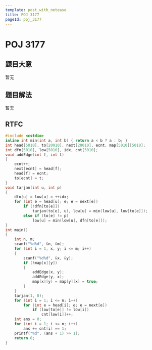 ```yaml
---
template: post_with_netease
title: POJ 3177
pageId: poj_3177
---
```


# POJ 3177
<span id="poem"></span><script>$(function(){$.ajax('/api/poem?rnd='+Date.now()+Math.random()).done(function(data){$('#poem').text(data);});});</script>
## 题目大意
暂无

## 题目解法
暂无

## RTFC

```cpp
#include <cstdio>
inline int min(int a, int b) { return a < b ? a : b; }
int head[5010], to[20010], next[20010], ecnt, map[5010][5010];
int dfn[5010], low[5010], idx, cnt[5010];
void addEdge(int f, int t)
{
    ecnt++;
    next[ecnt] = head[f];
    head[f] = ecnt;
    to[ecnt] = t;
}
void tarjan(int u, int p)
{
    dfn[u] = low[u] = ++idx;
    for (int e = head[u]; e; e = next[e])
        if (!dfn[to[e]])
            tarjan(to[e], u), low[u] = min(low[u], low[to[e]]);
        else if (to[e] != p)
            low[u] = min(low[u], dfn[to[e]]);
}
int main()
{
    int n, m;
    scanf("%d%d", &n, &m);
    for (int i = 1, x, y; i <= m; i++)
    {
        scanf("%d%d", &x, &y);
        if (!map[x][y])
        {
            addEdge(x, y);
            addEdge(y, x);
            map[x][y] = map[y][x] = true;
        }
    }
    tarjan(1, 0);
    for (int i = 1; i <= n; i++)
        for (int e = head[i]; e; e = next[e])
            if (low[to[e]] != low[i])
                cnt[low[i]]++;
    int ans = 0;
    for (int i = 1; i <= n; i++)
        ans += cnt[i] == 1;
    printf("%d", (ans + 1) >> 1);
    return 0;
}

```
<div id="__comment"></div>
